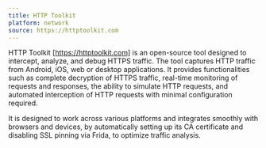 ```yaml
---
title: HTTP Toolkit
platform: network
source: https://httptoolkit.com
---
```


HTTP Toolkit [https://httptoolkit.com] is an open-source tool designed to intercept, analyze, and debug HTTPS traffic. The tool captures HTTP traffic from Android, iOS, web or desktop applications. It provides functionalities such as complete decryption of HTTPS traffic, real-time monitoring of requests and responses, the ability to simulate HTTP requests, and automated interception of HTTP requests with minimal configuration required.

It is designed to work across various platforms and integrates smoothly with browsers and devices, by automatically setting up its CA certificate and disabling SSL pinning via Frida, to optimize traffic analysis.